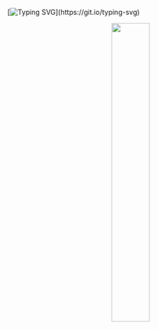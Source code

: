 [![Typing SVG](https://readme-typing-svg.demolab.com?font=Fira+Code&pause=1000&random=false&width=435&lines=Hi!+Welcome+to+my+repository+%F0%9F%A4%97+!)](https://git.io/typing-svg)

<p align="center">
  <a href="https://github.com/otavio-hbf">
    <img width="39.5%" src="https://github-readme-stats.vercel.app/api/top-langs/?username=HugoZig&theme=radical&bg_color=282828&hide_border=true&include_all_commits=true&count_private=true&layout=compact">
  </a>
</p>
